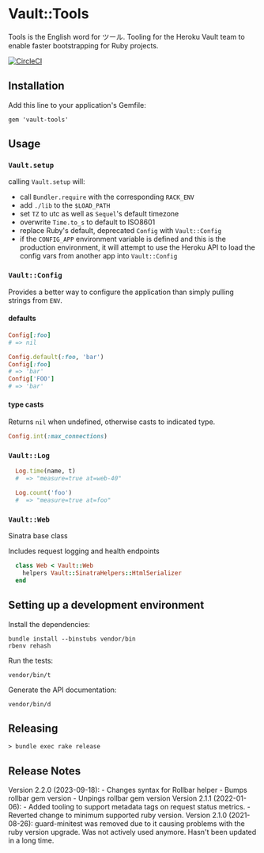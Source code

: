 # Vault::Tools

Tools is the English word for ツール.  Tooling for the Heroku Vault
team to enable faster bootstrapping for Ruby projects.

[![CircleCI](https://circleci.com/gh/heroku/vault-tools/tree/master.svg?style=shield&circle-token=39ec638ab252a4440ca919f9b09dc258b4459c58)](_https://circleci.com/gh/heroku/vault-tools/tree/master_)

## Installation

Add this line to your application's Gemfile:

    gem 'vault-tools'


## Usage

### `Vault.setup`

calling `Vault.setup` will:

- call `Bundler.require` with the corresponding `RACK_ENV`
- add `./lib` to the `$LOAD_PATH`
- set `TZ` to utc as well as `Sequel`'s default timezone
- overwrite `Time.to_s` to default to ISO8601
- replace Ruby's default, deprecated `Config` with `Vault::Config`
- if the `CONFIG_APP` environment variable is defined and this is
  the production environment, it will attempt to use the Heroku API
  to load the config vars from another app into `Vault::Config`

### `Vault::Config`

Provides a better way to configure the application than simply pulling
strings from `ENV`.

#### defaults

```ruby
Config[:foo]
# => nil

Config.default(:foo, 'bar')
Config[:foo]
# => 'bar'
Config['FOO']
# => 'bar'
```

#### type casts

Returns `nil` when undefined, otherwise casts to indicated type.

```ruby
Config.int(:max_connections)
```

### `Vault::Log`

```ruby
  Log.time(name, t)
  #  => "measure=true at=web-40"

  Log.count('foo')
  #  => "measure=true at=foo"
```

### `Vault::Web`

Sinatra base class

Includes request logging and health endpoints

```ruby
  class Web < Vault::Web
    helpers Vault::SinatraHelpers::HtmlSerializer
  end
```

## Setting up a development environment

Install the dependencies:

    bundle install --binstubs vendor/bin
    rbenv rehash

Run the tests:

    vendor/bin/t

Generate the API documentation:

    vendor/bin/d

## Releasing

    > bundle exec rake release

## Release Notes
  Version 2.2.0 (2023-09-18):
    - Changes syntax for Rollbar helper
    - Bumps rollbar gem version 
    - Unpings rollbar gem version
  Version 2.1.1 (2022-01-06):
    - Added tooling to support metadata tags on request status metrics.
    - Reverted change to minimum supported ruby version.
  Version 2.1.0 (2021-08-26):
    guard-minitest was removed due to it causing problems with the ruby version upgrade. Was not actively used anymore. Hasn't been updated in a long time.
